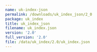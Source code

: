 ```yaml
---
name: uk-index-json
permalink: /downloads/uk_index_json/2_0
package: uk_index
title: uk_index_json
filename: uk_index.json
version: '2.0'
full_version: '2.0'
file: /data/uk_index/2.0/uk_index.json
---
```

